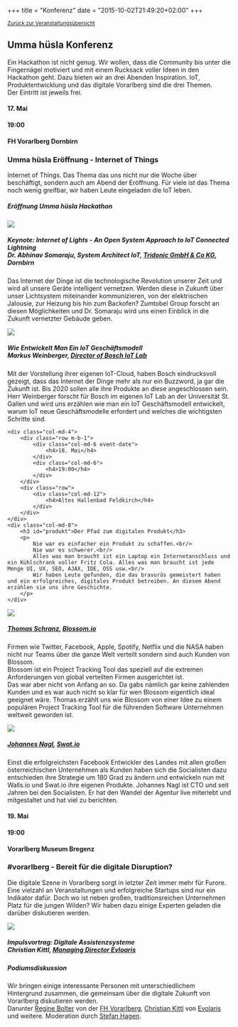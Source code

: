+++
title = "Konferenz"
date = "2015-10-02T21:49:20+02:00"
+++

<small><a href="/veranstaltungen">Zurück zur Veranstaltungsübersicht</a></small>

## Umma hüsla Konferenz

Ein Hackathon ist nicht genug. Wir wollen, dass die Community bis unter die Fingernägel motiviert und mit einem Rucksack voller Ideen in den Hackathon geht. Dazu bieten wir an drei Abenden Inspiration. IoT, Produktentwicklung und das digitale Vorarlberg sind die drei Themen.<br/>
Der Eintritt ist jeweils frei.

<div id="iot" class="row event-list m-y-1 p-y-1">
	<div class="col-md-4">
		<div class="row m-b-1">
			<div class="col-md-6 event-date">
				<h4>17. Mai</h4>
			</div>
			<div class="col-md-6">
				<h4>19:00</h4>
			</div>
		</div>
		<div class="row">
			<div class="col-md-12">
				<h4>FH Vorarlberg Dornbirn</h4>
			</div>
		</div>
	</div>
	<div class="col-md-8">
		<h3>Umma hüsla Eröffnung - Internet of Things</h3>
		<p>
			Internet of Things. Das Thema das uns nicht nur die Woche über beschäftigt, sondern auch am Abend der Eröffnung. Für viele ist das Thema noch wenig greifbar, wir haben Leute eingeladen die IoT leben.
		</p>
	</div>
</div>
<div class="row m-b-1">
	<div class="col-md-2 col-md-offset-2">
	</div>
	<div class="col-md-8">
		<h5>Eröffnung Umma hüsla Hackathon</h5>
	</div>
</div>
<div class="row">
	<div class="col-md-2 col-md-offset-2"><img class="img-fluid" src="/img/speaker/abhinav.jpg" /></div>
	<div class="col-md-8">
		<h5>Keynote: Internet of Lights - An Open System Approach to IoT Connected Lightning<br/>Dr. Abhinav Somaraju, System Architect IoT, <a href="http://www.tridonic.com/">Tridonic GmbH &amp; Co KG</a>, Dornbirn </h5>
		<p>
			Das Internet der Dinge ist die technologische Revolution unserer Zeit und wird all unsere Geräte intelligent vernetzen.  Werden diese in Zukunft über unser Lichtsystem miteinander kommunizieren, von der elektrischen Jalousie, zur Heizung bis hin zum Backofen? Zumtobel Group forscht an diesen Möglichkeiten und Dr. Somaraju wird uns einen Einblick in die Zukunft vernetzter Gebäude geben.
		</p>
	</div>
</div>
<div class="row">
	<div class="col-md-2 col-md-offset-2"><img class="img-fluid" src="/img/speaker/markus.jpg" /></div>
	<div class="col-md-8">
		<h5>Wie Entwickelt Man Ein IoT Geschäftsmodell<br/>Markus Weinberger, <a href="http://www.iot-lab.ch/">Director of Bosch IoT Lab</a></h5>
		<p>
			Mit der Vorstellung ihrer eigenen IoT-Cloud, haben Bosch eindrucksvoll gezeigt, dass das Internet der Dinge mehr als nur ein Buzzword, ja gar die Zukunft ist. Bis 2020 sollen alle ihre Produkte an diese angeschlossen sein. Herr Weinberger forscht für Bosch im eigenen IoT Lab an der Universität St. Gallen und wird uns erzählen wie man ein IoT Geschäftsmodell entwickelt, warum IoT neue Geschäftsmodelle erfordert und welches die wichtigsten Schritte sind.
		</p>
	</div>
</div>
<div id="produkt" class="row event-list m-y-1 p-y-1">

	<div class="col-md-4">
		<div class="row m-b-1">
			<div class="col-md-6 event-date">
				<h4>18. Mai</h4>
			</div>
			<div class="col-md-6">
				<h4>19:00</h4>
			</div>
		</div>
		<div class="row">
			<div class="col-md-12">
				<h4>Altes Hallenbad Feldkirch</h4>
			</div>
		</div>
	</div>
	<div class="col-md-8">
		<h3 id="produkt">Der Pfad zum digitalen Produkt</h3>
		<p>
			Nie war es einfacher ein Produkt zu schaffen.<br/>
			Nie war es schwerer.<br/>
			Alles was man braucht ist ein Laptop ein Internetanschluss und ein Kühlschrank voller Fritz Cola. Alles was man braucht ist jede Menge UI, UX, SEO, AJAX, IDE, OSS usw.<br/>
			Wir haben Leute gefunden, die das bravurös gemeistert haben und ein erfolgreiches, digitales Produkt betreiben. An diesem Abend erzählen sie uns ihre Geschichte.
		</p>
	</div>
</div>
<div class="row">		
	<div class="col-md-2 col-md-offset-2"><img class="img-fluid" src="/img/speaker/thomas.jpg" /></div>
	<div class="col-md-8">
	<h5><a href="https://twitter.com/__tosh">Thomas Schranz</a>, <a href="http://blossom.io">Blossom.io</a></h5>
		<p>
			Firmen wie Twitter, Facebook, Apple, Spotify, Netflix und die NASA haben nicht nur Teams über die ganze Welt verteilt sondern sind auch Kunden von Blossom.<br/>
			Blossom ist ein Project Tracking Tool das speziell auf die extremen Anforderungen von global verteilten Firmen ausgerichtet ist.<br/>
			Das war aber nicht von Anfang an so. Da gabs nämlich gar keine zahlenden Kunden und es war auch nicht so klar für wen Blossom eigentlich ideal geeignet wäre. Thomas erzählt uns wie Blossom von einer Idee zu einem populären Project Tracking Tool für die führenden Software Unternehmen weltweit geworden ist.
		</p>
	</div>
</div>
<div class="row">		
	<div class="col-md-2 col-md-offset-2"><img class="img-fluid" src="/img/speaker/johannes.jpg" /></div>
	<div class="col-md-8">
		<h5><a href="https://twitter.com/jollife">Johannes Nagl</a>, <a href="http://swat.io">Swat.io</a></h5>
		<p>
			Einst die erfolgreichsten Facebook Entwickler des Landes mit allen großen österreichischen Unternehmen als Kunden haben sich die Socialisten dazu entschieden ihre Strategie um 180 Grad zu ändern und entwickeln nun mit Walls.io und Swat.io ihre eigenen Produkte. Johannes Nagl ist CTO und seit Jahren bei den Socialisten. Er hat den Wandel der Agentur live miterlebt und mitgestaltet und hat viel zu berichten.
		</p>
	</div>
</div>
<div id="vorarlberg" class="row event-list m-y-1 p-y-1">
	<div class="col-md-4">
		<div class="row m-b-1">
			<div class="col-md-6 event-date">
				<h4>19. Mai</h4>
			</div>
			<div class="col-md-6">
				<h4>19:00</h4>
			</div>
		</div>
		<div class="row">
			<div class="col-md-12">
				<h4>Vorarlberg Museum Bregenz</h4>
			</div>
		</div>
	</div>
	<div class="col-md-8">
		<h3>#vorarlberg - Bereit für die digitale Disruption?</h3>
		<p>
			Die digitale Szene in Vorarlberg sorgt in letzter Zeit immer mehr für Furore. Eine vielzahl an Veranstaltungen und erfolgreiche Startups sind nur ein Indikator dafür. Doch wo ist neben großen, traditionsreichen Unternehmen Platz für die jungen Wilden? Wir haben dazu einige Experten geladen die darüber diskutieren werden.
		</p>
	</div>
</div>
<div class="row">		
	<div class="col-md-2 col-md-offset-2"><img class="img-fluid" src="/img/speaker/christian.jpg" /></div>
	<div class="col-md-8">
	<h5>Impulsvortrag: Digitale Assistenzsysteme<br/>Christian Kittl, <a href="https://www.evolaris.net/">Managing Director Evloaris</a></h5>
		<p>
			<!-- 
			Die riesige Menge an Daten die nicht zuletzt durch IoT generiert wird, ermöglicht durch geschickte Analyse das zielgerichtete Leiten von Servicekräfte, Konsumenten und Technikern. Intelligente Brillen, Uhren und Telefone unterstützen uns dabei. Wo die Technologie gerade steht und welches IT-Ökosystem dazu notwendig ist wird uns Christian Kittl von Evolaris schildern.
			-->
		</p>
	</div>
</div>
<div class="row m-t-1">		
	<div class="col-md-2 col-md-offset-2"></div>
	<div class="col-md-8">
	<h5>Podiumsdiskussion</h5>
		<p>
			Wir bringen einige interessante Personen mit unterschiedlichem Hintergrund zusammen, die gemeinsam über die digitale Zukunft von Vorarlberg diskutieren werden.<br/>
			Darunter <a href="https://www.youtube.com/watch?v=9rbT4Po0b_U">Regine Bolter</a> von der <a href="https://www.fhv.at">FH Vorarlberg</a>, <a href="https://twitter.com/ckittl">Christian Kittl</a> von <a href="https://www.evolaris.net/en/">Evolaris</a> und weitere. Moderation durch <a href="https://twitter.com/stefan_hagen">Stefan Hagen</a>.
		</p>
	</div>
</div>
